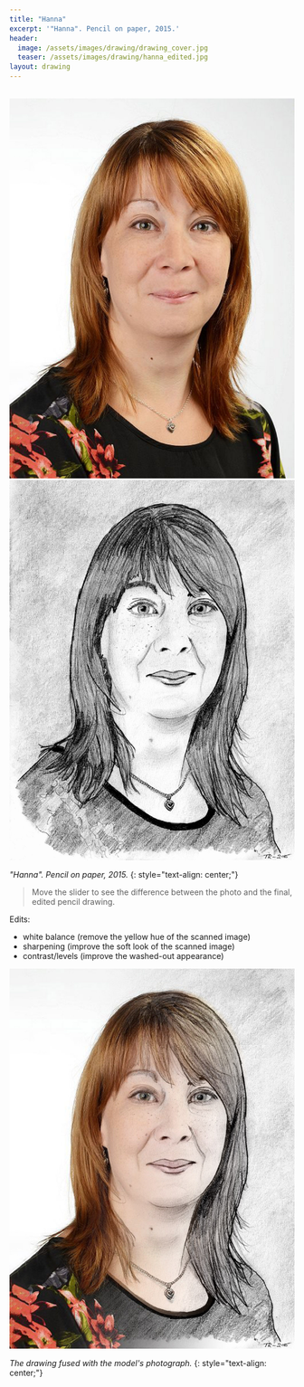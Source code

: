 ```yaml
---
title: "Hanna"
excerpt: '"Hanna". Pencil on paper, 2015.'
header:
  image: /assets/images/drawing/drawing_cover.jpg
  teaser: /assets/images/drawing/hanna_edited.jpg
layout: drawing
---
```


<br />
<div id="imageSliderHor1" class='twentytwenty-container'>
  <img src="/assets/images/drawing/hanna_photo.jpg" style="transition: none; webkit-transition: none">
  <img src="/assets/images/drawing/hanna_edited.jpg" style="transition: none; webkit-transition: none">
</div>

*"Hanna". Pencil on paper, 2015.* 
{: style="text-align: center;"}

> Move the slider to see the difference between the photo and the final, edited pencil drawing.

Edits:
- white balance (remove the yellow hue of the scanned image)
- sharpening (improve the soft look of the scanned image)
- contrast/levels (improve the washed-out appearance)

![image-center](/assets/images/drawing/hanna_fused.jpg)

*The drawing fused with the model's photograph.* 
{: style="text-align: center;"}

